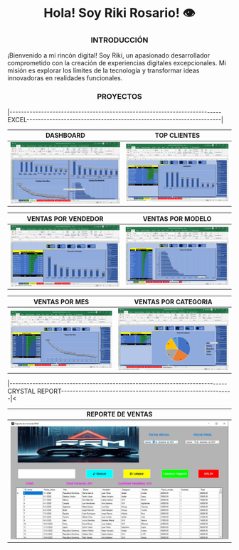 <h1 align="center">Hola! Soy Riki Rosario! 👁️</h1>
<h3 align="center">INTRODUCCIÓN</h3>

¡Bienvenido a mi rincón digital! Soy Riki, un apasionado desarrollador comprometido con la creación de experiencias digitales excepcionales. Mi misión es explorar los límites de la tecnología y transformar ideas innovadoras en realidades funcionales.

<h3 align="center">PROYECTOS</h3>

|--------------------------------------------------------------------------EXCEL--------------------------------------------------------------------|

| DASHBOARD | TOP CLIENTES |
| ----------- | ----------- |
|<img src="db.png" />|<img src="tc.png"/>|

| VENTAS POR VENDEDOR | VENTAS POR MODELO |
| ----------- | ----------- |
|<img src="vv.png" />|<img src="vpm.png"/>|

| VENTAS POR MES | VENTAS POR CATEGORIA |
| ----------- | ----------- |
|<img src="vm.png" />|<img src="vc.png"/>|


|----------------------------------------------------------------------------CRYSTAL REPORT------------------------------------------------------------|<

| REPORTE DE VENTAS | 
| ----------- |
|<img src="CRISTAL.jpg" />|


